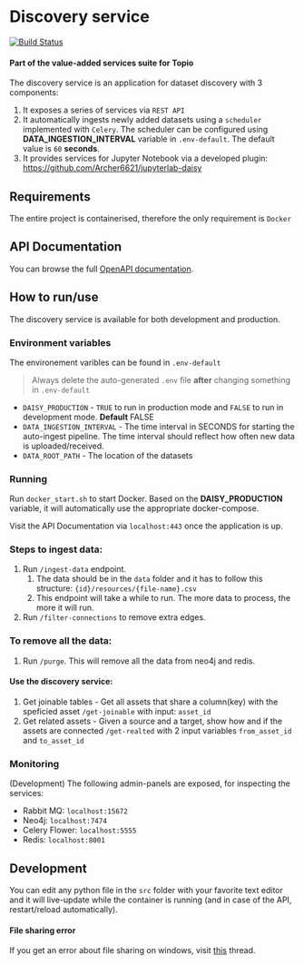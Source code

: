 # Discovery service 

[![Build Status](https://ci.dev-1.opertusmundi.eu:9443/api/badges/OpertusMundi/discovery-service/status.svg?ref=refs/heads/main)](https://ci.dev-1.opertusmundi.eu:9443/OpertusMundi/discovery-service)

#### Part of the value-added services suite for Topio

The discovery service is an application for dataset discovery with 3 components:
1. It exposes a series of services via `REST API`
2. It automatically ingests newly added datasets using a `scheduler` implemented with `Celery`.
The scheduler can be configured using **DATA_INGESTION_INTERVAL** variable in `.env-default`.
The default value is `60` **seconds**.
3. It provides services for Jupyter Notebook via a developed plugin: https://github.com/Archer6621/jupyterlab-daisy 

## Requirements
The entire project is containerised, therefore the only requirement is `Docker`

## API Documentation

You can browse the full [OpenAPI documentation](https://opertusmundi.github.io/discovery-service/).

## How to run/use
The discovery service is available for both development and production. 


### Environment variables

The environement varibles can be found in `.env-default`
> Always delete the auto-generated `.env` file **after** changing something in `.env-default`

- `DAISY_PRODUCTION` - `TRUE` to run in production mode and `FALSE` to run in development mode. **Default** FALSE
- `DATA_INGESTION_INTERVAL` - The time interval in SECONDS for starting the auto-ingest pipeline. 
The time interval should reflect how often new data is uploaded/received. 
- `DATA_ROOT_PATH` - The location of the datasets 


### Running

Run `docker_start.sh` to start Docker. Based on the **DAISY_PRODUCTION** variable, it will automatically use
the appropriate docker-compose. 

Visit the API Documentation via `localhost:443` once the application is up.

### Steps to ingest data:

1. Run `/ingest-data` endpoint.
   1. The data should be in the `data` folder and it has to follow this structure:
      `{id}/resources/{file-name}.csv`
   2. This endpoint will take a while to run. The more data to process, the more it will run.
2. Run `/filter-connections` to remove extra edges. 


### To remove all the data:
1. Run `/purge`. This will remove all the data from neo4j and redis. 


#### Use the discovery service:
1. Get joinable tables - Get all assets that share a column(key) with the speficied asset
`/get-joinable` with input: `asset_id`
2. Get related assets - Given a source and a target, show how and if the assets are connected
`/get-realted` with 2 input variables `from_asset_id` and `to_asset_id`


### Monitoring
(Development) The following admin-panels are exposed, for inspecting the services:

- Rabbit MQ: `localhost:15672`
- Neo4j: `localhost:7474`
- Celery Flower: `localhost:5555`
- Redis: `localhost:8001`


## Development 
You can edit any python file in the `src` folder with your favorite text editor and it will live-update while the container is running (and in case of the API, restart/reload automatically).


#### File sharing error
If you get an error about file sharing on windows, visit [this](https://stackoverflow.com/questions/60754297/docker-compose-failed-to-build-filesharing-has-been-cancelled) thread.

